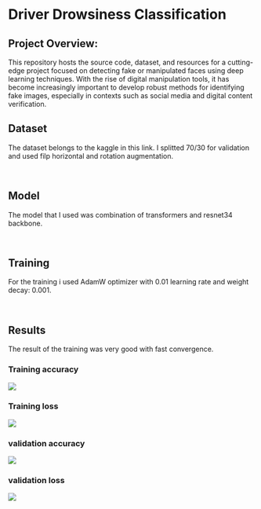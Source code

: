 # Driver Drowsiness Classification

## Project Overview:
This repository hosts the source code, dataset, and resources for a cutting-edge project focused on detecting fake or manipulated faces using deep learning techniques. With the rise of digital manipulation tools, it has become increasingly important to develop robust methods for identifying fake images, especially in contexts such as social media and digital content verification.

## Dataset
The dataset belongs to the kaggle in this link. I splitted 70/30 for validation and used filp horizontal and rotation augmentation.

<br/>


## Model
The model that I used was combination of transformers and resnet34 backbone.

<br/>

## Training 
For the training i used AdamW optimizer with 0.01 learning rate and weight decay: 0.001.

<br/>

## Results
The result of the training was very good with fast convergence.

### Training accuracy
![](logs/train_accuracy.svg)

### Training loss
![](logs/train_loss.svg)

### validation accuracy
![](logs/validation_accuracy.svg)

### validation loss
![](logs/validation_loss.svg)

